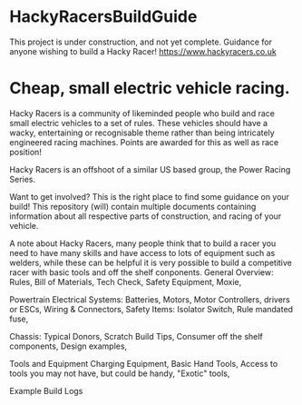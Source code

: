 # HackyRacersBuildGuide

This project is under construction, and not yet complete.
Guidance for anyone wishing to build a Hacky Racer!
https://www.hackyracers.co.uk

# Cheap, small electric vehicle racing.
Hacky Racers is a community of likeminded people who build and race small electric vehicles to a set of rules.
These vehicles should have a wacky, entertaining or recognisable theme rather than being intricately engineered racing machines. Points are awarded for this as well as race position!

Hacky Racers is an offshoot of a similar US based group, the Power Racing Series.

Want to get involved? This is the right place to find some guidance on your build!
This repository (will) contain multiple documents containing information about all respective parts of construction, and racing of your vehicle.

A note about Hacky Racers, many people think that to build a racer you need to have many skills and have access to lots of equipment such as welders, while these can be helpful it is very possible to build a competitive racer with basic tools and off the shelf conponents.
General Overview:
    Rules,
    Bill of Materials,
    Tech Check,
    Safety Equipment,
    Moxie,


Powertrain Electrical Systems:
    Batteries,
    Motors,
    Motor Controllers, drivers or ESCs,
    Wiring & Connectors,
    Safety Items:
        Isolator Switch,
        Rule mandated fuse,

Chassis:
    Typical Donors,
    Scratch Build Tips,
    Consumer off the shelf components,
    Design examples,
    

Tools and Equipment
    Charging Equipment,
    Basic Hand Tools,
    Access to tools you may not have, but could be handy,
    "Exotic" tools,

Example Build Logs
